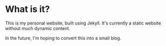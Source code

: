 What is it?
===========

This is my personal website, built using Jekyll. It's currently a static website without
much dynamic content.  
  
In the future, I'm hoping to convert this into a small blog.

